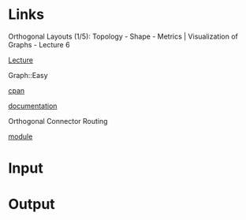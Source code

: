 # Links

Orthogonal Layouts (1/5): Topology - Shape - Metrics | Visualization of Graphs - Lecture 6

[Lecture](https://www.youtube.com/watch?v=v-epJF7KAOY)

Graph::Easy

[cpan](https://metacpan.org/pod/Graph::Easy)
 
[documentation](http://bloodgate.com/perl/graph/manual/overview.html)
 
Orthogonal Connector Routing

[module](https://github.com/Bukk94/OrthogonalConnectorRouting)

# Input

# Output
